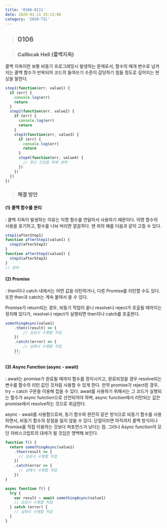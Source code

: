 ```yaml
---
title: '0106-0111'
date: 2020-01-11 15:13:08
category: '2020-TIL'
---
```


> ## 0106

> ### Callbcak Hell (콜백지옥)

콜백 지옥이란 보통 비동기 프로그래밍시 발생하는 문제로서, 함수의 매개 변수로 넘겨지는 콜백 함수가 반복되어 코드의 들여쓰기 수준이 감당하기 힘들 정도로 깊어지는 현상을 말한다.

```js
step1(function(err, value1) {
  if (err) {
    console.log(err)
    return
  }
  step2(function(err, value2) {
    if (err) {
      console.log(err)
      return
    }
    step3(function(err, value3) {
      if (err) {
        console.log(err)
        return
      }
      step4(function(err, value4) {
        // 정신 건강을 위해 생략
      })
    })
  })
})
```

> ### **해결 방안**

#### (1) 콜백 함수를 분리

: 콜백 지옥이 발생하는 이유는 익명 함수를 연달아서 사용하기 때문이다. 익명 함수의 사용을 포기하고, 함수를 나눠 버리면 깔끔하다. 맨 위의 예를 다음과 같이 고칠 수 있다.

```js
step1(afterStep1)
function afterStep1(value1) {
  step2(afterStep2)
}
function afterStep2(value2) {
  step3(afterStep3)
}
// 생략
```

#### (2) Promise

: then이나 catch 내에서는 어떤 값을 리턴하거나, 다른 Promise를 리턴할 수도 있다. 또한 then과 catch는 계속 붙여서 쓸 수 있다.

Promise가 return되는 경우, 비동기 작업이 끝나 resolve나 reject가 호출될 때까지는 정지해 있다가, resolve나 reject가 실행되면 then이나 catch를 호출한다.

````js
somethingAsync(value1)
    .then((result) => {
        // 성공시 수행할 작업
    })
    .catch((error) => {
        // 실패시 수행할 작업
    });
    ```
````

#### (3) Async Function (async - await)

: await는 promise가 완료될 때까지 함수를 정지시키고, 완료되었을 경우 resolve되는 변수를 함수의 리턴 값인 것처럼 사용할 수 있게 한다. 만약 promise가 reject된 경우, try ~ catch 구문을 이용해 잡을 수 있다. await를 사용하기 위해서는 그 코드가 실행되는 함수가 async function으로 선언되어야 하며, async function에서 리턴되는 값은 promise에서 resolve하는 것으로 취급한다.

async - await를 사용함으로써, 동기 함수와 완전히 같은 방식으로 비동기 함수를 사용하면서, 비동기 함수의 장점을 잃지 않을 수 있다. 단점이라면 아직까지 콜백 방식이나 Promise를 직접 이용하는 것보다 퍼포먼스가 낮다는 점. 그러나 Async function이 모던 자바스크립트의 대세가 될 것임은 명백해 보인다.

```js
function f() {
  return somethingAsync(value1)
    .then(result => {
      // 성공시 수행할 작업
    })
    .catch(error => {
      // 실패시 수행할 작업
    })
}
```

```js
async function f() {
  try {
    var result = await somethingAsync(value1)
    // 성공시 수행할 작업
  } catch (error) {
    // 실패시 수행할 작업
  }
}
```
